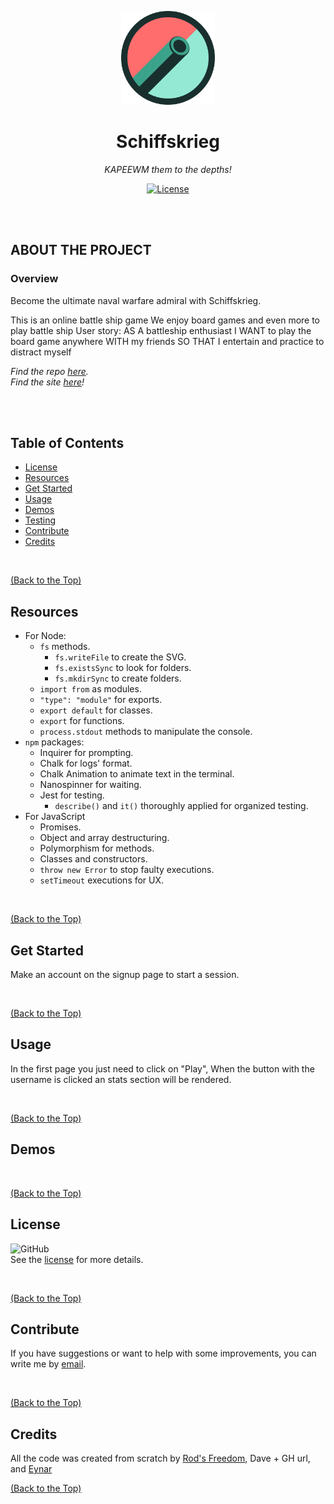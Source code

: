 <p align="center">
  <img src="./public/assets/images/Schiffskrieg-Logo.svg" width="150">
</p>

<h1 align="center">Schiffskrieg</h3>

<p align="center"><i>KAPEEWM them to the depths!</i></p>

<p align="center">
  <a href="https://github.com/Rod-Freedom/Schiffskrieg/blob/main/LICENSE"><img src="https://img.shields.io/github/license/Rod-Freedom/Schiffskrieg?style=for-the-badge" alt="License"></a>
</p>

<br>
<br>

## **ABOUT THE PROJECT**
### **Overview**
Become the ultimate naval warfare admiral with Schiffskrieg.

This is an online battle ship game
We enjoy board games and even more to play battle ship
User story:
    AS A battleship enthusiast
    I WANT to play the board game anywhere WITH my friends
    SO THAT I entertain and practice to distract myself


*Find the repo [here](https://github.com/Rod-Freedom/Schiffskrieg).*<br>
*Find the site [here](https://schiffskrieg.onrender.com)!*

<br>
<br>

## Table of Contents
- [License](#license)
- [Resources](#resources)
- [Get Started](#get-started)
- [Usage](#usage)
- [Demos](#demos)
- [Testing](#testing)
- [Contribute](#contribute)
- [Credits](#credits)

<br>

[(Back to the Top)](#about-the-project)

## Resources
* For Node:
    * `fs` methods.
      * `fs.writeFile` to create the SVG.
      * `fs.existsSync` to look for folders.
      * `fs.mkdirSync` to create folders.
    * `import from` as modules.
    * `"type": "module"` for exports.
    * `export default` for classes.
    * `export` for functions.
    * `process.stdout` methods to manipulate the console.
* `npm` packages:
    * Inquirer for prompting.
    * Chalk for logs' format.
    * Chalk Animation to animate text in the terminal.
    * Nanospinner for waiting.
    * Jest for testing.
      * `describe()` and `it()` thoroughly applied for organized testing.
* For JavaScript
    * Promises.
    * Object and array destructuring.
    * Polymorphism for methods.
    * Classes and constructors.
    * `throw new Error` to stop faulty executions.
    * `setTimeout` executions for UX.

<br>

[(Back to the Top)](#about-the-project)

## Get Started
Make an account on the signup page to start a session.

<br>

[(Back to the Top)](#about-the-project)

## Usage
In the first page you just need to click on "Play", When the button with the username is clicked an stats section will be rendered.

<br>

[(Back to the Top)](#about-the-project)

## Demos


<br>

[(Back to the Top)](#about-the-project)

## License
![GitHub](https://img.shields.io/github/license/Rod-Freedom/Schiffskrieg?style=for-the-badge)<br>
See the [license](https://github.com/Rod-Freedom/Schiffskrieg/blob/main/LICENSE) for more details.

<br>

[(Back to the Top)](#about-the-project)

## Contribute
If you have suggestions or want to help with some improvements, you can write me by [email](mailto:somemail@gmail.mx).

<br>

[(Back to the Top)](#about-the-project)

## Credits
All the code was created from scratch by [Rod's Freedom](https://github.com/Rod-Freedom), Dave + GH url, and [Eynar](https://github.com/yordanop)
<br>

[(Back to the Top)](#about-the-project)

